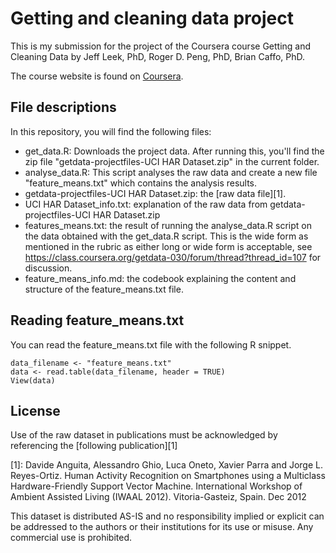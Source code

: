 Getting and cleaning data project
=================================

This is my submission for the project of the Coursera course Getting and
Cleaning Data by Jeff Leek, PhD, Roger D. Peng, PhD, Brian Caffo, PhD.

The course website is found on [Coursera](https://class.coursera.org/getdata-030).

File descriptions
-----------------

In this repository, you will find the following files:

 * get_data.R: Downloads the project data. After running this, you'll find the
   zip file "getdata-projectfiles-UCI HAR Dataset.zip" in the current folder.
 * analyse_data.R: This script analyses the raw data and create a new file
   "feature_means.txt" which contains the analysis results.
 * getdata-projectfiles-UCI HAR Dataset.zip: the [raw data file][1].
 * UCI HAR Dataset_info.txt: explanation of the raw data from
   getdata-projectfiles-UCI HAR Dataset.zip
 * features_means.txt: the result of running the analyse_data.R script on the
   data obtained with the get_data.R script. This is the wide form as mentioned
   in the rubric as either long or wide form is acceptable, see 
   https://class.coursera.org/getdata-030/forum/thread?thread_id=107 for 
   discussion.
 * feature_means_info.md: the codebook explaining the content and structure
   of the feature_means.txt file.
   
Reading feature_means.txt
-------------------------

You can read the feature_means.txt file with the following R snippet.

```{r}
data_filename <- "feature_means.txt"
data <- read.table(data_filename, header = TRUE)
View(data)
```

License
-------

Use of the raw dataset in publications must be acknowledged by referencing the [following publication][1] 

[1]: Davide Anguita, Alessandro Ghio, Luca Oneto, Xavier Parra and Jorge L. Reyes-Ortiz. Human Activity Recognition on Smartphones using a Multiclass Hardware-Friendly Support Vector Machine. International Workshop of Ambient Assisted Living (IWAAL 2012). Vitoria-Gasteiz, Spain. Dec 2012

This dataset is distributed AS-IS and no responsibility implied or explicit can be addressed to the authors or their institutions for its use or misuse. Any commercial use is prohibited.

